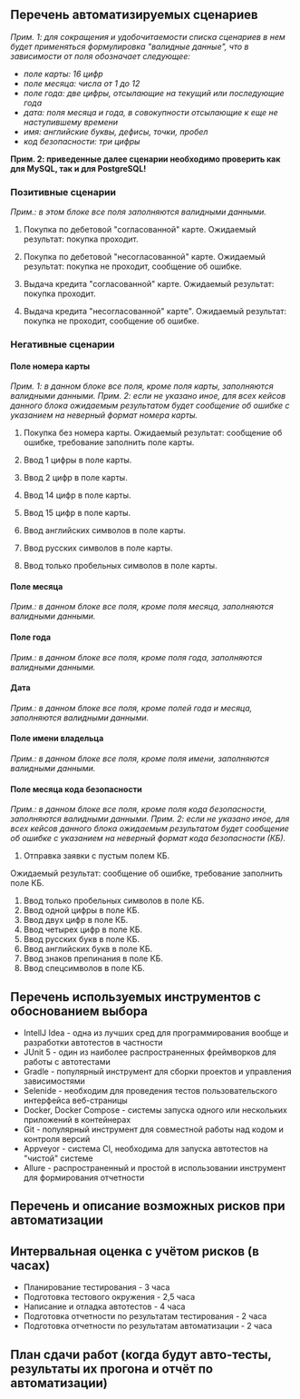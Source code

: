 ## Перечень автоматизируемых сценариев

*Прим. 1: для сокращения и удобочитаемости списка сценариев в нем будет применяться формулировка "валидные данные", что в зависимости от поля обозначает следующее:*
* *поле карты: 16 цифр*
* *поле месяца: числа от 1 до 12*
* *поле года: две цифры, отсылающие на текущий или последующие года*
* *дата: поля месяца и года, в совокупности отсылающие к еще не наступившему времени*
* *имя: английские буквы, дефисы, точки, пробел*
* *код безопасности: три цифры*

**Прим. 2: приведенные далее сценарии необходимо проверить как для MySQL, так и для PostgreSQL!**

### Позитивные сценарии
*Прим.: в этом блоке все поля заполняются валидными данными.*

1. Покупка по дебетовой "согласованной" карте. 
Ожидаемый результат: покупка проходит.

1. Покупка по дебетовой "несогласованной" карте. 
Ожидаемый результат: покупка не проходит, сообщение об ошибке.

1. Выдача кредита "согласованной" карте. 
Ожидаемый результат: покупка проходит.

1. Выдача кредита "несогласованной" карте". 
Ожидаемый результат: покупка не проходит, сообщение об ошибке.

### Негативные сценарии
#### Поле номера карты
*Прим. 1: в данном блоке все поля, кроме поля карты, заполняются валидными данными.*
*Прим. 2: если не указано иное, для всех кейсов данного блока ожидаемым результатом будет сообщение об ошибке с указанием на неверный формат номера карты.*

1. Покупка без номера карты. 
Ожидаемый результат: сообщение об ошибке, требование заполнить поле карты.

1. Ввод 1 цифры в поле карты.

1. Ввод 2 цифр в поле карты.

1. Ввод 14 цифр в поле карты.

1. Ввод 15 цифр в поле карты.

1. Ввод английских символов в поле карты.

1. Ввод русских символов в поле карты.

1. Ввод только пробельных символов в поле карты.

#### Поле месяца
*Прим.: в данном блоке все поля, кроме поля месяца, заполняются валидными данными.*

#### Поле года
*Прим.: в данном блоке все поля, кроме поля года, заполняются валидными данными.*

#### Дата
*Прим.: в данном блоке все поля, кроме полей года и месяца, заполняются валидными данными.*

#### Поле имени владельца
*Прим.: в данном блоке все поля, кроме поля имени, заполняются валидными данными.*

#### Поле месяца кода безопасности
*Прим.: в данном блоке все поля, кроме поля кода безопасности, заполняются валидными данными.*
*Прим. 2: если не указано иное, для всех кейсов данного блока ожидаемым результатом будет сообщение об ошибке с указанием на неверный формат кода безопасности (КБ).*

1. Отправка заявки с пустым полем КБ.

Ожидаемый результат: сообщение об ошибке, требование заполнить поле КБ.

1. Ввод только пробельных символов в поле КБ.
1. Ввод одной цифры в поле КБ.
1. Ввод двух цифр в поле КБ.
1. Ввод четырех цифр в поле КБ.
1. Ввод русских букв в поле КБ.
1. Ввод английских букв в поле КБ.
1. Ввод знаков препинания в поле КБ.
1. Ввод спецсимволов в поле КБ.

## Перечень используемых инструментов с обоснованием выбора
* IntellJ Idea - одна из лучших сред для программирования вообще и разработки автотестов в частности
* JUnit 5 - один из наиболее распространенных фреймворков для работы с автотестами
* Gradle - популярный инструмент для сборки проектов и управления зависимостями
* Selenide - необходим для проведения тестов пользовательского интерфейса веб-страницы
* Docker, Docker Compose - системы запуска одного или нескольких приложений в контейнерах
* Git - популярный инструмент для совместной работы над кодом и контроля версий
* Appveyor - система CI, необходима для запуска автотестов на "чистой" системе
* Allure - распространенный и простой в использовании инструмент для формирования отчетности

## Перечень и описание возможных рисков при автоматизации


## Интервальная оценка с учётом рисков (в часах)
* Планирование тестирования - 3 часа
* Подготовка тестового окружения - 2,5 часа
* Написание и отладка автотестов - 4 часа
* Подготовка отчетности по результатам тестирования - 2 часа
* Подготовка отчетности по результатам автоматизации - 2 часа

## План сдачи работ (когда будут авто-тесты, результаты их прогона и отчёт по автоматизации)


